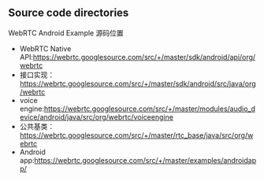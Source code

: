 
## Source code directories
WebRTC Android Example 源码位置

+ WebRTC Native API:https://webrtc.googlesource.com/src/+/master/sdk/android/api/org/webrtc
+ 接口实现：https://webrtc.googlesource.com/src/+/master/sdk/android/src/java/org/webrtc
+ voice engine:https://webrtc.googlesource.com/src/+/master/modules/audio_device/android/java/src/org/webrtc/voiceengine
+ 公共基类：https://webrtc.googlesource.com/src/+/master/rtc_base/java/src/org/webrtc
+ Android app:https://webrtc.googlesource.com/src/+/master/examples/androidapp/


